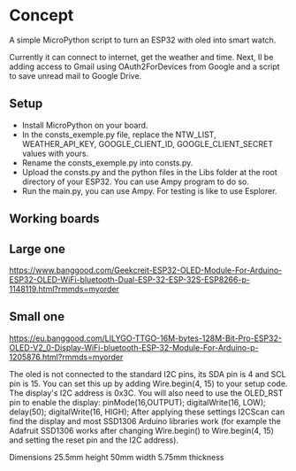 # Concept

A simple MicroPython script to turn an ESP32 with oled into smart watch.

Currently it can connect to internet, get the weather and time.
Next, Il be adding access to Gmail using OAuth2ForDevices from Google and a script to save unread mail to Google Drive.

## Setup

* Install MicroPython on your board.
* In the consts_exemple.py file, replace the NTW_LIST, WEATHER_API_KEY, GOOGLE_CLIENT_ID, GOOGLE_CLIENT_SECRET values with yours.
* Rename the consts_exemple.py into consts.py.
* Upload the consts.py and the python files in the Libs folder at the root directory of your ESP32. You can use Ampy program to do so.
* Run the main.py, you can use Ampy. For testing is like to use Esplorer.

## Working boards


Large one
---------
https://www.banggood.com/Geekcreit-ESP32-OLED-Module-For-Arduino-ESP32-OLED-WiFi-bluetooth-Dual-ESP-32-ESP-32S-ESP8266-p-1148119.html?rmmds=myorder

Small one
---------
https://eu.banggood.com/LILYGO-TTGO-16M-bytes-128M-Bit-Pro-ESP32-OLED-V2_0-Display-WiFi-bluetooth-ESP-32-Module-For-Arduino-p-1205876.html?rmmds=myorder

The oled is not connected to the standard I2C pins, its SDA pin is 4 and SCL pin is 15.
You can set this up by adding Wire.begin(4, 15) to your setup code. The display's I2C address is 0x3C. You will also need to use the OLED_RST pin to enable the display: pinMode(16,OUTPUT); digitalWrite(16, LOW); delay(50); digitalWrite(16, HIGH);
After applying these settings I2CScan can find the display and most SSD1306 Arduino libraries work (for example the Adafruit SSD1306 works after changing Wire.begin() to Wire.begin(4, 15) and setting the reset pin and the I2C address).

Dimensions
25.5mm height
50mm width
5.75mm thickness
